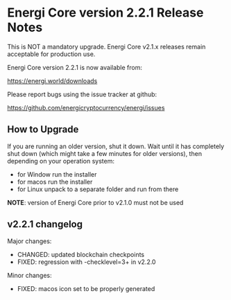 Energi Core version 2.2.1 Release Notes
=======================================

This is NOT a mandatory upgrade. Energi Core v2.1.x releases remain
acceptable for production use.

Energi Core version 2.2.1 is now available from:

  https://energi.world/downloads

Please report bugs using the issue tracker at github:

  https://github.com/energicryptocurrency/energi/issues


How to Upgrade
--------------

If you are running an older version, shut it down. Wait until it has completely
shut down (which might take a few minutes for older versions), then depending on
your operation system:

* for Window run the installer
* for macos run the installer
* for Linux unpack to a separate folder and run from there

**NOTE**: version of Energi Core prior to v2.1.0 must not be used


v2.2.1 changelog
----------------

Major changes:

* CHANGED: updated blockchain checkpoints
* FIXED: regression with -checklevel=3+ in v2.2.0

Minor changes:

* FIXED: macos icon set to be properly generated

